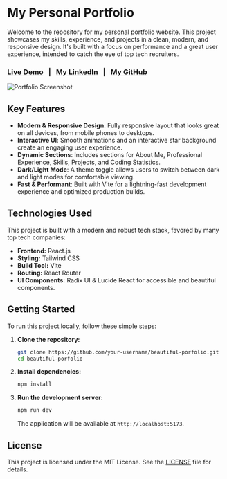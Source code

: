 # My Personal Portfolio

Welcome to the repository for my personal portfolio website. This project showcases my skills, experience, and projects in a clean, modern, and responsive design. It's built with a focus on performance and a great user experience, intended to catch the eye of top tech recruiters.

### [Live Demo](https://your-live-demo-url.com) &nbsp; | &nbsp; [My LinkedIn](https://www.linkedin.com/in/your-profile/) &nbsp; | &nbsp; [My GitHub](https://github.com/your-username)

![Portfolio Screenshot](./path-to-your-screenshot.png)

## Key Features

- **Modern & Responsive Design**: Fully responsive layout that looks great on all devices, from mobile phones to desktops.
- **Interactive UI**: Smooth animations and an interactive star background create an engaging user experience.
- **Dynamic Sections**: Includes sections for About Me, Professional Experience, Skills, Projects, and Coding Statistics.
- **Dark/Light Mode**: A theme toggle allows users to switch between dark and light modes for comfortable viewing.
- **Fast & Performant**: Built with Vite for a lightning-fast development experience and optimized production builds.

## Technologies Used

This project is built with a modern and robust tech stack, favored by many top tech companies:

- **Frontend:** React.js
- **Styling:** Tailwind CSS
- **Build Tool:** Vite
- **Routing:** React Router
- **UI Components:** Radix UI & Lucide React for accessible and beautiful components.

## Getting Started

To run this project locally, follow these simple steps:

1. **Clone the repository:**
   ```bash
   git clone https://github.com/your-username/beautiful-porfolio.git
   cd beautiful-porfolio
   ```

2. **Install dependencies:**
   ```bash
   npm install
   ```

3. **Run the development server:**
   ```bash
   npm run dev
   ```

   The application will be available at `http://localhost:5173`.

## License

This project is licensed under the MIT License. See the [LICENSE](LICENSE) file for details.
 
 